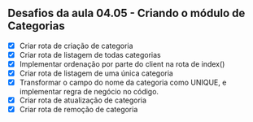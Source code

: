 ## Desafios da aula 04.05 - Criando o módulo de Categorias
- [x] Criar rota de criação de categoria
- [x] Criar rota de listagem de todas categorias
- [x] Implementar ordenação por parte do client na rota de index()
- [x] Criar rota de listagem de uma única categoria
- [x] Transformar o campo do nome da categoria como UNIQUE, e implementar regra de negócio no código.
- [x] Criar rota de atualização de categoria
- [x] Criar rota de remoção de categoria
